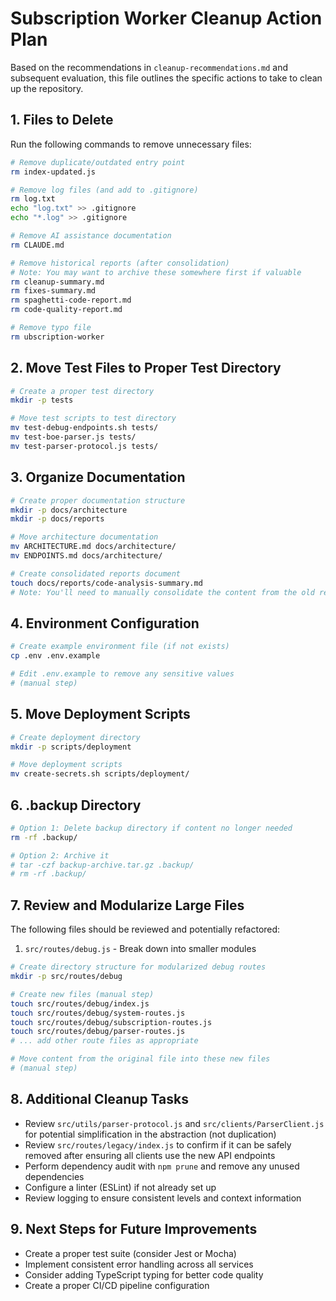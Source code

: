 # Subscription Worker Cleanup Action Plan

Based on the recommendations in `cleanup-recommendations.md` and subsequent evaluation, this file outlines the specific actions to take to clean up the repository.

## 1. Files to Delete

Run the following commands to remove unnecessary files:

```bash
# Remove duplicate/outdated entry point
rm index-updated.js

# Remove log files (and add to .gitignore)
rm log.txt
echo "log.txt" >> .gitignore
echo "*.log" >> .gitignore

# Remove AI assistance documentation
rm CLAUDE.md

# Remove historical reports (after consolidation)
# Note: You may want to archive these somewhere first if valuable
rm cleanup-summary.md
rm fixes-summary.md
rm spaghetti-code-report.md
rm code-quality-report.md

# Remove typo file
rm ubscription-worker
```

## 2. Move Test Files to Proper Test Directory

```bash
# Create a proper test directory
mkdir -p tests

# Move test scripts to test directory
mv test-debug-endpoints.sh tests/
mv test-boe-parser.js tests/
mv test-parser-protocol.js tests/
```

## 3. Organize Documentation

```bash
# Create proper documentation structure
mkdir -p docs/architecture
mkdir -p docs/reports

# Move architecture documentation
mv ARCHITECTURE.md docs/architecture/
mv ENDPOINTS.md docs/architecture/

# Create consolidated reports document
touch docs/reports/code-analysis-summary.md
# Note: You'll need to manually consolidate the content from the old report files
```

## 4. Environment Configuration

```bash
# Create example environment file (if not exists)
cp .env .env.example

# Edit .env.example to remove any sensitive values
# (manual step)
```

## 5. Move Deployment Scripts

```bash
# Create deployment directory
mkdir -p scripts/deployment

# Move deployment scripts
mv create-secrets.sh scripts/deployment/
```

## 6. .backup Directory

```bash
# Option 1: Delete backup directory if content no longer needed
rm -rf .backup/

# Option 2: Archive it
# tar -czf backup-archive.tar.gz .backup/
# rm -rf .backup/
```

## 7. Review and Modularize Large Files

The following files should be reviewed and potentially refactored:

1. `src/routes/debug.js` - Break down into smaller modules

```bash
# Create directory structure for modularized debug routes
mkdir -p src/routes/debug

# Create new files (manual step)
touch src/routes/debug/index.js
touch src/routes/debug/system-routes.js
touch src/routes/debug/subscription-routes.js
touch src/routes/debug/parser-routes.js
# ... add other route files as appropriate

# Move content from the original file into these new files
# (manual step)
```

## 8. Additional Cleanup Tasks

- Review `src/utils/parser-protocol.js` and `src/clients/ParserClient.js` for potential simplification in the abstraction (not duplication)
- Review `src/routes/legacy/index.js` to confirm if it can be safely removed after ensuring all clients use the new API endpoints
- Perform dependency audit with `npm prune` and remove any unused dependencies
- Configure a linter (ESLint) if not already set up
- Review logging to ensure consistent levels and context information

## 9. Next Steps for Future Improvements

- Create a proper test suite (consider Jest or Mocha)
- Implement consistent error handling across all services
- Consider adding TypeScript typing for better code quality
- Create a proper CI/CD pipeline configuration 